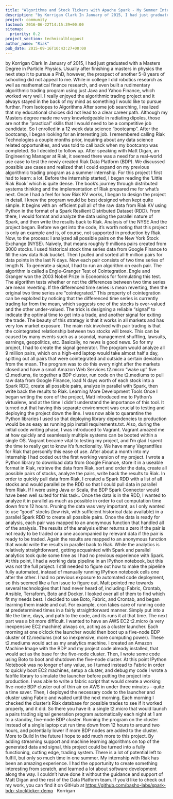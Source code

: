 ```yaml
---
title: "Algorithms and Stock Tickers with Apache Spark - My Summer Internship with Riak"
description: "by Korrigan Clark In January of 2015, I had just graduated with a Masters Degree in Particle Physics. Usually after finishing a masters in physics the next step it to pursue a PhD, however, the prospect of another 5-8 years of schooling did not appeal to me. While in college I did robotics resear"
project: community
lastmod: 2016-06-22T14:15:39+00:00
sitemap:
  priority: 0.2
project_section: technicalblogpost
author_name: "Riak"
pub_date: 2015-09-16T10:43:27+00:00
---
```

by Korrigan Clark
In January of 2015, I had just graduated with a Masters Degree in Particle Physics. Usually after finishing a masters in physics the next step it to pursue a PhD, however, the prospect of another 5-8 years of schooling did not appeal to me. While in college I did robotics research as well as mathematical finance research, and even built a rudimentary algorithmic trading program using just Java and Yahoo Finance, which worked very well. I really enjoyed the algorithmic trading project and it always stayed in the back of my mind as something I would like to pursue further. 
From Isotopes to Algorithms
After some job searching, I realized that my educational choices did not lead to a clear career path. Although my Masters degree made me very knowledgeable in radiating dipoles, those are not the “practical” skills that I would need to be a competitive job candidate. So I enrolled in a 12 week data science “bootcamp”. After the bootcamp, I began looking for an interesting job. I remembered calling Riak Technologies a couple months prior, inquiring about any data science related opportunities, and was told to call back when my bootcamp was completed. So I decided to follow up. After speaking with Matt Digan, an Engineering Manager at Riak, it seemed there was a need for a real-world use case to test the newly created Riak Data Platform (BDP). We discussed possible use cases and realized that I could expand on my previous algorithmic trading program as a summer internship.
For this project I first had to learn: a lot. Before the internship started, I began reading the ‘Little Riak Book’ which is quite dense. The book’s journey through distributed systems thinking and the implementation of Riak prepared me for what’s next. Once I had a feel for how Riak KV works, I began to design the project in detail. I knew the program would be best designed when kept quite simple. It begins with an  efficient pull all of the raw data from Riak KV using Python in the format of a Spark Resilient Distributed Dataset (RDD). From there, I would format and analyze the data using the parallel nature of Spark, and then write the results back to Riak.
Analysis of the NYSE 
And the project began. Before we get into the code, it’s worth noting that this project is only an example and is, of course, not supported in production by Riak. Now, to the process: I analyzed all possible pairs on the New York Stock Exchange (NYSE). Naively, that means roughly 9 millions pairs created from 3000 stocks. I used historical stock time series data from Google Finance to fill the raw data Riak bucket. Then I pulled and sorted all 9 million pairs for data points in the last N days. Now each pair consists of two time series of length N. To generate a signal, I had to run an algorithm on each pair. The algorithm is called a Engle-Granger Test of Cointegration. Engle and Granger won the 2003 Nobel Prize in Economics for formulating this test. The algorithm tests whether or not the differences between two time series are mean reverting. If the differenced time series is mean reverting, then the original two time series are “cointegrated.” This property of cointegration can be exploited by noticing that the differenced time series is currently trading far from the mean, which suggests one of the stocks is over-valued and the other under-valued. The trick is designing a reliable “signal” to indicate the optimal time to get into a trade, and another signal for exiting the trade. The beauty of this strategy is that it works in all markets and has very low market exposure. The main risk involved with pair trading is that the cointegrated relationship between two stocks will break. This can be caused by many events such as a scandal, management shuffling, lawsuits, earnings, geopolitics, etc. Basically, no news is good news. 
So for my project, I had to create the signal generator. The program would analyze all 9 million pairs, which on a high-end laptop would take almost half a day, spitting out all pairs that were cointegrated and outside a certain deviation from the mean. The program was to do this every night after the markets closed and have a small Amazon Web Services t2.micro “wake up” five t2.mediums, tie together a BDP cluster, run code on the t2.mediums to pull raw data from Google Finance, load N days worth of each stock into a Spark RDD, create all possible pairs, analyze in parallel with Spark, then write back the results to Riak.
Learning More Development Tools
Once I began writing the core of the project, Matt introduced me to Python’s virtualenv, and at the time I didn’t understand the importance of this tool. It turned out that having this separate environment was crucial to testing and deploying the project down the line. I was now able to quarantine the Python libraries I used so that deploying library dependencies to production would be as easy as running pip install requirements.txt. Also, during the initial code writing phase, I was introduced to Vagrant. Vagrant amazed me at how quickly and seamlessly multiple systems can be booted within a single OS. Vagrant became vital to testing my project, and I’m glad I spent the time to really get to know it’s functionality. We have many Vagrantfiles for Riak that personify this ease of use.
After about a month into my internship I had coded out the first working version of my project. I wrote a Python library to download data from Google Finance, store it in a useable format in Riak, retrieve the data from Riak, sort and order the data, create all possible pairs of stocks, analyze the pairs, write back the results to Riak. In order to quickly pull data from Riak, I created a Spark RDD with a list of all stocks and would parallelize the RDD so that I could pull data in parallel from Riak. If I were using Java or Scala, the BDP Spark Connector would have been well suited for this task.. Once the data is in the RDD, I wanted to analyze it in parallel as much as possible in order to cut computation time down from 12 hours. Pruning the data was very important, as I only wanted to use “good” stocks (low risk, with sufficient historical data available) in a parallel Spark RDD to create all possible pairs. Once the data is ready for analysis, each pair was mapped to an anonymous function that handled all of the analysis. The results of the analysis either returns a zero if the pair is not ready to be traded or a one accompanied by relevant data if the pair is ready to be traded. Again the results are mapped to an anonymous function that would write the results in parallel back to Riak. While the analytics is relatively straightforward, getting acquainted with Spark and parallel analytics took quite some time as I had no previous experience with Spark.
At this point, I had a working data pipeline in an IPython notebook, but this was not the full project. I still needed to figure out how to make the pipeline fully automated, instead of manually running IPython notebook cells one after the other. I had no previous exposure to automated code deployment, so this seemed like a fun issue to figure out. Matt pointed me towards several technologies that I had never heard of, including: Fabric, Crontab, Ansible, Terraform, Boto and Docker. I looked over all of them to find which fit my needs best. I decided to use Boto, Fabric, and Crontab, and began learning them inside and out. For example, cron takes care of running code at predetermined times in a fairly straightforward manner. Simply put into a file the time, days, and path to the code, and its runs it at that time. 
The next part was a bit more difficult. I wanted to have an AWS EC2 t2.micro (a very inexpensive EC2 machine) always on, acting as a cluster launcher. Each morning at one o’clock the launcher would then boot up a five-node BDP cluster of t2.mediums (not so inexpensive, more computing power). These t2.mediums would act as my analytics machine. 
I created an Amazon Machine Image with the BDP and my project code already installed, that would act as the base for the five-node cluster. Then, I wrote some code using Boto to boot and shutdown the five-node cluster. At this point IPython Notebook was no longer of any value, so I turned instead to Fabric in order to quickly boot EC2 machines, setup a cluster, and debug my code I wrote a fabfile library to simulate the launcher before putting the project into production. I was able to write a fabric script that would create a working five-node BDP cluster out of thin air on AWS in under three minutes – quite a time saver. Then, I deployed the necessary code to the launcher and cluster using Fabric and waited until the next morning. Each morning I checked the cluster’s Riak database for possible trades to see if it worked properly, and it did. So there you have it: a single t2.micro that would launch a pairs trading signal generation program automatically each night at 1 am to a standby, five-node BDP cluster. Running the program on the cluster instead of a single laptop cut run time down from 12 hours to around two hours, and potentially lower if more BDP nodes are added to the cluster.
More to Build
In the future I hope to add much more to this project. By adding streaming support and machine learning algorithms on top of the generated data and signal, this project could be turned into a fully functioning, cutting edge, trading system. There is a lot of potential left to fulfill, but only so much time in one summer.
My internship with Riak has been an amazing experience. I had the opportunity to create something interesting from scratch, and learned a lot about software development along the way. I couldn’t have done it without the guidance and support of Matt Digan and the rest of the Data Platform team. If you’d like to check out my work, you can find it on GitHub at https://github.com/basho-labs/spark-bdp-stockticker-demo
 
Korrigan
